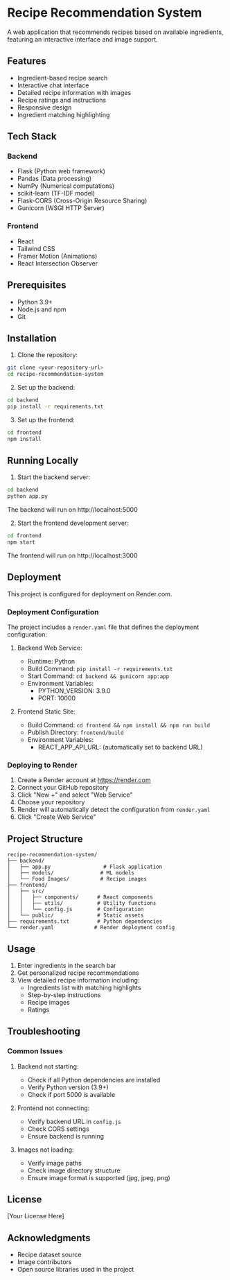 # Recipe Recommendation System

A web application that recommends recipes based on available ingredients, featuring an interactive interface and image support.

## Features

- Ingredient-based recipe search
- Interactive chat interface
- Detailed recipe information with images
- Recipe ratings and instructions
- Responsive design
- Ingredient matching highlighting

## Tech Stack

### Backend
- Flask (Python web framework)
- Pandas (Data processing)
- NumPy (Numerical computations)
- scikit-learn (TF-IDF model)
- Flask-CORS (Cross-Origin Resource Sharing)
- Gunicorn (WSGI HTTP Server)

### Frontend
- React
- Tailwind CSS
- Framer Motion (Animations)
- React Intersection Observer

## Prerequisites

- Python 3.9+
- Node.js and npm
- Git

## Installation

1. Clone the repository:
```bash
git clone <your-repository-url>
cd recipe-recommendation-system
```

2. Set up the backend:
```bash
cd backend
pip install -r requirements.txt
```

3. Set up the frontend:
```bash
cd frontend
npm install
```

## Running Locally

1. Start the backend server:
```bash
cd backend
python app.py
```
The backend will run on http://localhost:5000

2. Start the frontend development server:
```bash
cd frontend
npm start
```
The frontend will run on http://localhost:3000

## Deployment

This project is configured for deployment on Render.com.

### Deployment Configuration

The project includes a `render.yaml` file that defines the deployment configuration:

1. Backend Web Service:
   - Runtime: Python
   - Build Command: `pip install -r requirements.txt`
   - Start Command: `cd backend && gunicorn app:app`
   - Environment Variables:
     - PYTHON_VERSION: 3.9.0
     - PORT: 10000

2. Frontend Static Site:
   - Build Command: `cd frontend && npm install && npm run build`
   - Publish Directory: `frontend/build`
   - Environment Variables:
     - REACT_APP_API_URL: (automatically set to backend URL)

### Deploying to Render

1. Create a Render account at https://render.com
2. Connect your GitHub repository
3. Click "New +" and select "Web Service"
4. Choose your repository
5. Render will automatically detect the configuration from `render.yaml`
6. Click "Create Web Service"

## Project Structure

```
recipe-recommendation-system/
├── backend/
│   ├── app.py                 # Flask application
│   ├── models/               # ML models
│   └── Food Images/          # Recipe images
├── frontend/
│   ├── src/
│   │   ├── components/      # React components
│   │   ├── utils/           # Utility functions
│   │   └── config.js        # Configuration
│   └── public/              # Static assets
├── requirements.txt         # Python dependencies
└── render.yaml             # Render deployment config
```

## Usage

1. Enter ingredients in the search bar
2. Get personalized recipe recommendations
3. View detailed recipe information including:
   - Ingredients list with matching highlights
   - Step-by-step instructions
   - Recipe images
   - Ratings

## Troubleshooting

### Common Issues

1. Backend not starting:
   - Check if all Python dependencies are installed
   - Verify Python version (3.9+)
   - Check if port 5000 is available

2. Frontend not connecting:
   - Verify backend URL in `config.js`
   - Check CORS settings
   - Ensure backend is running

3. Images not loading:
   - Verify image paths
   - Check image directory structure
   - Ensure image format is supported (jpg, jpeg, png)

## License

[Your License Here]

## Acknowledgments

- Recipe dataset source
- Image contributors
- Open source libraries used in the project 